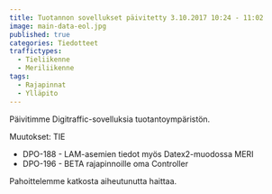 ```yaml
---
title: Tuotannon sovellukset päivitetty 3.10.2017 10:24 - 11:02
image: main-data-eol.jpg
published: true
categories: Tiedotteet
traffictypes:
  - Tieliikenne
  - Meriliikenne
tags:
  - Rajapinnat
  - Ylläpito
---
```


Päivitimme Digitraffic-sovelluksia tuotantoympäristön.

Muutokset:
TIE
- DPO-188 - LAM-asemien tiedot myös Datex2-muodossa
MERI
- DPO-196 - BETA rajapinnoille oma Controller

Pahoittelemme katkosta aiheutunutta haittaa.
